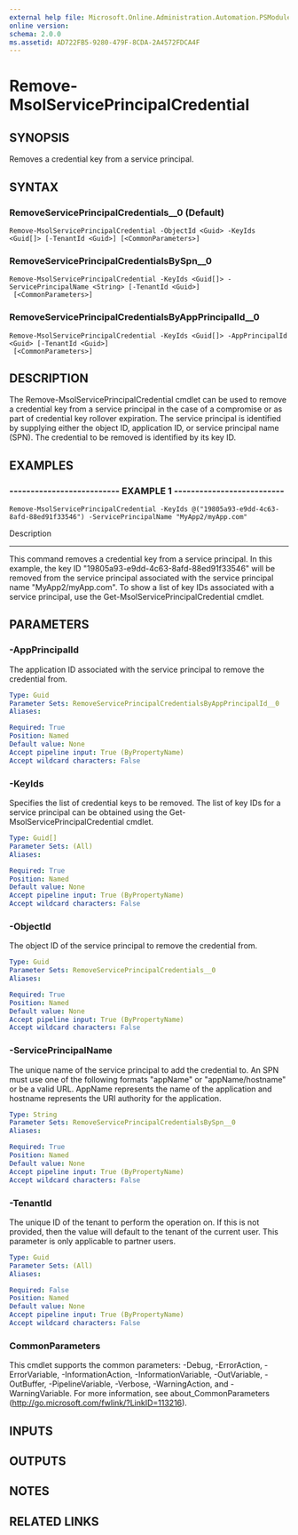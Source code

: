 ```yaml
---
external help file: Microsoft.Online.Administration.Automation.PSModule.dll-Help.xml
online version: 
schema: 2.0.0
ms.assetid: AD722FB5-9280-479F-8CDA-2A4572FDCA4F
---
```


# Remove-MsolServicePrincipalCredential

## SYNOPSIS
Removes a credential key from a service principal.

## SYNTAX

### RemoveServicePrincipalCredentials__0 (Default)
```
Remove-MsolServicePrincipalCredential -ObjectId <Guid> -KeyIds <Guid[]> [-TenantId <Guid>] [<CommonParameters>]
```

### RemoveServicePrincipalCredentialsBySpn__0
```
Remove-MsolServicePrincipalCredential -KeyIds <Guid[]> -ServicePrincipalName <String> [-TenantId <Guid>]
 [<CommonParameters>]
```

### RemoveServicePrincipalCredentialsByAppPrincipalId__0
```
Remove-MsolServicePrincipalCredential -KeyIds <Guid[]> -AppPrincipalId <Guid> [-TenantId <Guid>]
 [<CommonParameters>]
```

## DESCRIPTION
The Remove-MsolServicePrincipalCredential cmdlet can be used to remove a credential key from a service principal in the case of a compromise or as part of credential key rollover expiration.
The service principal is identified by supplying either the object ID, application ID, or service principal name (SPN).
The credential to be removed is identified by its key ID.

## EXAMPLES

### -------------------------- EXAMPLE 1 --------------------------
```
Remove-MsolServicePrincipalCredential -KeyIds @("19805a93-e9dd-4c63-8afd-88ed91f33546") -ServicePrincipalName "MyApp2/myApp.com"
```

Description

-----------

This command removes a credential key from a service principal.
In this example, the key ID "19805a93-e9dd-4c63-8afd-88ed91f33546" will be removed from the service principal associated with the service principal name "MyApp2/myApp.com".
To show a list of key IDs associated with a service principal, use the Get-MsolServicePrincipalCredential cmdlet.

## PARAMETERS

### -AppPrincipalId
The application ID associated with the service principal to remove the credential from.

```yaml
Type: Guid
Parameter Sets: RemoveServicePrincipalCredentialsByAppPrincipalId__0
Aliases: 

Required: True
Position: Named
Default value: None
Accept pipeline input: True (ByPropertyName)
Accept wildcard characters: False
```

### -KeyIds
Specifies the list of credential keys to be removed.
The list of key IDs for a service principal can be obtained using the Get-MsolServicePrincipalCredential cmdlet.

```yaml
Type: Guid[]
Parameter Sets: (All)
Aliases: 

Required: True
Position: Named
Default value: None
Accept pipeline input: True (ByPropertyName)
Accept wildcard characters: False
```

### -ObjectId
The object ID of the service principal to remove the credential from.

```yaml
Type: Guid
Parameter Sets: RemoveServicePrincipalCredentials__0
Aliases: 

Required: True
Position: Named
Default value: None
Accept pipeline input: True (ByPropertyName)
Accept wildcard characters: False
```

### -ServicePrincipalName
The unique name of the service principal to add the credential to.
            An SPN must use one of the following formats "appName" or "appName/hostname" or be a valid URL. 
AppName represents the name of the application and hostname represents the URI authority for the application.

```yaml
Type: String
Parameter Sets: RemoveServicePrincipalCredentialsBySpn__0
Aliases: 

Required: True
Position: Named
Default value: None
Accept pipeline input: True (ByPropertyName)
Accept wildcard characters: False
```

### -TenantId
The unique ID of the tenant to perform the operation on.
If this is not provided, then the value will default to the tenant of the current user.
This parameter is only applicable to partner users.

```yaml
Type: Guid
Parameter Sets: (All)
Aliases: 

Required: False
Position: Named
Default value: None
Accept pipeline input: True (ByPropertyName)
Accept wildcard characters: False
```

### CommonParameters
This cmdlet supports the common parameters: -Debug, -ErrorAction, -ErrorVariable, -InformationAction, -InformationVariable, -OutVariable, -OutBuffer, -PipelineVariable, -Verbose, -WarningAction, and -WarningVariable. For more information, see about_CommonParameters (http://go.microsoft.com/fwlink/?LinkID=113216).

## INPUTS

## OUTPUTS

## NOTES

## RELATED LINKS


